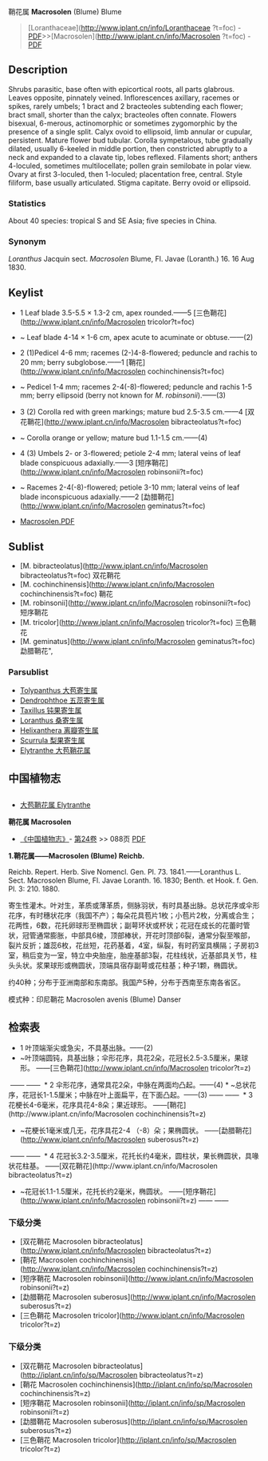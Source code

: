 鞘花属 **Macrosolen** (Blume) Blume

> [Loranthaceae](http://www.iplant.cn/info/Loranthaceae ?t=foc) - [PDF](http://iplant.cn/foc/pdf/Loranthaceae.pdf)>>[Macrosolen](http://www.iplant.cn/info/Macrosolen ?t=foc) - [PDF](http://www.iplant.cn/foc/pdf/Macrosolen.pdf)

## Description

Shrubs parasitic, base often with epicortical roots, all parts glabrous. Leaves opposite, pinnately veined. Inflorescences axillary, racemes or spikes, rarely umbels; 1 bract and 2 bracteoles subtending each flower; bract small, shorter than the calyx; bracteoles often connate. Flowers bisexual, 6-merous, actinomorphic or sometimes zygomorphic by the presence of a single split. Calyx ovoid to ellipsoid, limb annular or cupular, persistent. Mature flower bud tubular. Corolla sympetalous, tube gradually dilated, usually 6-keeled in middle portion, then constricted abruptly to a neck and expanded to a clavate tip, lobes reflexed. Filaments short; anthers 4-loculed, sometimes multilocellate; pollen grain semilobate in polar view. Ovary at first 3-loculed, then 1-loculed; placentation free, central. Style filiform, base usually articulated. Stigma capitate. Berry ovoid or ellipsoid.

### Statistics
About 40 species: tropical S and SE Asia; five species in China.

### Synonym
*Loranthus* Jacquin sect. *Macrosolen* Blume, Fl. Javae (Loranth.) 16. 16 Aug 1830.

## Keylist

* 1 Leaf blade 3.5-5.5 × 1.3-2 cm, apex rounded.——5 [三色鞘花](http://www.iplant.cn/info/Macrosolen tricolor?t=foc)
* ~ Leaf blade 4-14 × 1-6 cm, apex acute to acuminate or obtuse.——(2)

* 2 (1)Pedicel 4-6 mm; racemes (2-)4-8-flowered; peduncle and rachis to 20 mm; berry subglobose.——1 [鞘花](http://www.iplant.cn/info/Macrosolen cochinchinensis?t=foc)
* ~ Pedicel 1-4 mm; racemes 2-4(-8)-flowered; peduncle and rachis 1-5 mm; berry ellipsoid (berry not known for *M*. *robinsonii*).——(3)

* 3 (2) Corolla red with green markings; mature bud 2.5-3.5 cm.——4 [双花鞘花](http://www.iplant.cn/info/Macrosolen bibracteolatus?t=foc)
* ~ Corolla orange or yellow; mature bud 1.1-1.5 cm.——(4)

* 4 (3) Umbels 2- or 3-flowered; petiole 2-4 mm; lateral veins of leaf blade conspicuous adaxially.——3 [短序鞘花](http://www.iplant.cn/info/Macrosolen robinsonii?t=foc)
* ~ Racemes 2-4(-8)-flowered; petiole 3-10 mm; lateral veins of leaf blade inconspicuous adaxially.——2 [勐腊鞘花](http://www.iplant.cn/info/Macrosolen geminatus?t=foc)

* [Macrosolen.PDF](http://iplant.cn/foc/pdf/Macrosolen.pdf)

## Sublist

* [M.  bibracteolatus](http://www.iplant.cn/info/Macrosolen bibracteolatus?t=foc)
 双花鞘花
* [M.  cochinchinensis](http://www.iplant.cn/info/Macrosolen cochinchinensis?t=foc)
 鞘花
* [M.  robinsonii](http://www.iplant.cn/info/Macrosolen robinsonii?t=foc)
 短序鞘花
* [M.  tricolor](http://www.iplant.cn/info/Macrosolen tricolor?t=foc)
 三色鞘花
* [M.  geminatus](http://www.iplant.cn/info/Macrosolen geminatus?t=foc) 勐腊鞘花",

### Parsublist

* [Tolypanthus  大苞寄生属](http://www.iplant.cn/info/Tolypanthus?t=foc)
* [Dendrophthoe  五蕊寄生属](http://www.iplant.cn/info/Dendrophthoe?t=foc)
* [Taxillus  钝果寄生属](http://www.iplant.cn/info/Taxillus?t=foc)
* [Loranthus  桑寄生属](http://www.iplant.cn/info/Loranthus?t=foc)
* [Helixanthera  离瓣寄生属](http://www.iplant.cn/info/Helixanthera?t=foc)
* [Scurrula  梨果寄生属](http://www.iplant.cn/info/Scurrula?t=foc)
* [Elytranthe  大苞鞘花属](http://www.iplant.cn/info/Elytranthe?t=foc)

## 中国植物志

## 
* [大苞鞘花属  Elytranthe](http://www.iplant.cn/info/Elytranthe?t=z)

**鞘花属 Macrosolen**

* [《中国植物志》](http://www.iplant.cn/frps)- [第24卷](http://www.iplant.cn/frps/vol/24) >> 088页 [PDF](http://www.iplant.cn/frps/pdf/24/088y.pdf)

**1.鞘花属——Macrosolen (Blume) Reichb.**

Reichb. Repert. Herb. Sive Nomencl. Gen. Pl. 73. 1841.——Loranthus L. Sect. Macrosolen Blume, Fl. Javae Loranth. 16. 1830; Benth. et Hook. f. Gen. Pl. 3: 210. 1880.

寄生性灌木。叶对生，革质或薄革质，侧脉羽状，有时具基出脉。总状花序或伞形花序，有时穗状花序（我国不产）；每朵花具苞片1枚；小苞片2枚，分离或合生；花两性，6数，花托卵球形至椭圆状；副萼环状或杯状；花冠在成长的花蕾时管状，冠管通常膨胀，中部具6棱，顶部棒状，开花时顶部6裂，通常分裂至喉部，裂片反折；雄蕊6枚，花丝短，花药基着，4室，纵裂，有时药室具横隔；子房初3室，稍后变为一室，特立中央胎座，胎座基部3裂，花柱线状，近基部具关节，柱头头状。浆果球形或椭圆状，顶端具宿存副萼或花柱基；种子1颗，椭圆状。

约40种；分布于亚洲南部和东南部。我国产5种，分布于西南至东南各省区。

模式种：印尼鞘花 Macrosolen avenis (Blume) Danser

## 检索表

* 1 叶顶端渐尖或急尖，不具基出脉。——(2)
* ~叶顶端圆钝，具基出脉；伞形花序，具花2朵，花冠长2.5-3.5厘米，果球形。 ——[三色鞘花](http://www.iplant.cn/info/Macrosolen tricolor?t=z)
</td></tr><tr><td>&nbsp;——&nbsp;——&nbsp;</td></tr>
* 2 伞形花序，通常具花2朵，中脉在两面均凸起。——(4)
* ~总状花序，花冠长1-1.5厘米；中脉在叶上面扁平，在下面凸起。——(3)</td></tr><tr><td>&nbsp;——&nbsp;——&nbsp;</td></tr>
* 3 花梗长4-6毫米，花序具花4-8朵；果近球形。 ——[鞘花](http://www.iplant.cn/info/Macrosolen cochinchinensis?t=z)

* ~花梗长1毫米或几无，花序具花2-4 （-8）朵；果椭圆状。 ——[勐腊鞘花](http://www.iplant.cn/info/Macrosolen suberosus?t=z)
</td></tr><tr><td>&nbsp;——&nbsp;——&nbsp;</td></tr>
* 4 花冠长3.2-3.5厘米，花托长约4毫米，圆柱状，果长椭圆状，具喙状花柱基。 ——[双花鞘花](http://www.iplant.cn/info/Macrosolen bibracteolatus?t=z)

* ~花冠长1.1-1.5厘米，花托长约2毫米，椭圆状。 ——[短序鞘花](http://www.iplant.cn/info/Macrosolen robinsonii?t=z)</td></tr><tr><td>&nbsp;——&nbsp;——&nbsp;</td></tr>
### 下级分类
* [双花鞘花  Macrosolen bibracteolatus](http://www.iplant.cn/info/Macrosolen bibracteolatus?t=z)
* [鞘花  Macrosolen cochinchinensis](http://www.iplant.cn/info/Macrosolen cochinchinensis?t=z)
* [短序鞘花  Macrosolen robinsonii](http://www.iplant.cn/info/Macrosolen robinsonii?t=z)
* [勐腊鞘花  Macrosolen suberosus](http://www.iplant.cn/info/Macrosolen suberosus?t=z)
* [三色鞘花  Macrosolen tricolor](http://www.iplant.cn/info/Macrosolen tricolor?t=z)

### 下级分类
* [双花鞘花  Macrosolen bibracteolatus](http://iplant.cn/info/sp/Macrosolen bibracteolatus?t=z)
* [鞘花  Macrosolen cochinchinensis](http://iplant.cn/info/sp/Macrosolen cochinchinensis?t=z)
* [短序鞘花  Macrosolen robinsonii](http://iplant.cn/info/sp/Macrosolen robinsonii?t=z)
* [勐腊鞘花  Macrosolen suberosus](http://iplant.cn/info/sp/Macrosolen suberosus?t=z)
* [三色鞘花  Macrosolen tricolor](http://iplant.cn/info/sp/Macrosolen tricolor?t=z)
